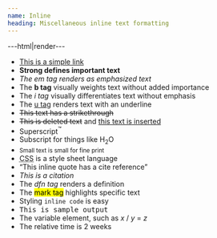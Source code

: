 ```yaml
---
name: Inline
heading: Miscellaneous inline text formatting
---
```


---html|render---

<ul class="unstyled">
	<li><a href="#">This is a simple link</a></li>
	<li><strong>Strong defines important text</strong></li>
	<li><em>The em tag renders as emphasized text</em></li>
	<li>The <b>b tag</b> visually weights text without added importance</li>
	<li>The <i>i tag</i> visually differentiates text without emphasis</li>
	<li>The <u>u tag</u> renders text with an underline</li>
	<li><s>This text has a strikethrough</s></li>
	<li><del>This is deleted text</del> and <ins>this text is inserted</ins></li>
	<li>Superscript<sup>&trade;</sup></li>
	<li>Subscript for things like H<sub>2</sub>O</li>
	<li><small>Small text is small for fine print</small></li>
	<li><abbr title="Cascading Style Sheets">CSS</abbr> is a style sheet language</li>
	<li><q cite="https://www.weepower.com">This inline quote has a cite reference</q></li>
	<li><cite>This is a citation</cite></li>
	<li>The <dfn>dfn tag</dfn> renders a definition</li>
	<li>The <mark>mark tag</mark> highlights specific text</li>
	<li>Styling <code>inline code</code> is easy</li>
	<li><samp>This is sample output</samp></li>
	<li>The variable element, such as <var>x</var> / <var>y</var> = <var>z</var></li>
	<li>The relative time is <time datetime="2014-02-14T08:00">2 weeks</time></li>
</ul>